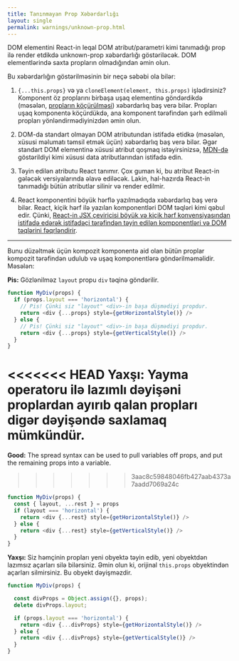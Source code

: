```yaml
---
title: Tanınmayan Prop Xəbərdarlığı
layout: single
permalink: warnings/unknown-prop.html
---
```

DOM elementini React-in leqal DOM atribut/parametri kimi tanımadığı prop ilə render etdikdə unknown-prop xəbərdarlığı göstəriləcək. DOM elementlərində saxta propların olmadığından əmin olun.

Bu xəbərdarlığın göstərilməsinin bir neçə səbəbi ola bilər:

1. `{...this.props}` və ya `cloneElement(element, this.props)` işlədirsiniz? Komponent öz proplarını birbaşa uşaq elementinə göndərdikdə (məsələn, [propların köçürülməsi](/docs/transferring-props.html)) xəbərdarlıq baş verə bilər. Propları uşaq komponentə köçürdükdə, ana komponent tərəfindən şərh edilməli propları yönləndirmədiyinizdən əmin olun.

2. DOM-da standart olmayan DOM atributundan istifadə etidkə (məsələn, xüsusi məlumatı təmsil etmək üçün) xəbərdarlıq baş verə bilər. Əgər standart DOM elementinə xüsusi atribut qoşmaq istəyirsinizsə, [MDN-də](https://developer.mozilla.org/en-US/docs/Web/Guide/HTML/Using_data_attributes) göstərildiyi kimi xüsusi data atributlarından istifadə edin.

3. Təyin edilən atributu React tanımır. Çox guman ki, bu atribut React-in gələcək versiyalarında əlavə ediləcək. Lakin, hal-hazırda React-in tanımadığı bütün atributlar silinir və render edilmir.

4. React komponentini böyük hərflə yazılmadıqda xəbərdarlıq baş verə bilər. React, kiçik hərf ilə yazılan komponentləri DOM təqləri kimi qəbul edir. Çünki, [React-in JSX çeviricisi böyük və kiçik hərf konvensiyasından istifadə edərək istifadəçi tərəfindən təyin edilən komponentləri və DOM təqlərini fəqrləndirir](/docs/jsx-in-depth.html#user-defined-components-must-be-capitalized).

---

Bunu düzəltmək üçün kompozit komponentə aid olan bütün proplar kompozit tərəfindən udulub və uşaq komponentlərə göndərilməməlidir. Məsələn:

**Pis:** Gözlənilməz `layout` propu `div` təqinə göndərilir.

```js
function MyDiv(props) {
  if (props.layout === 'horizontal') {
    // Pis! Çünki siz "layout" <div>-in başa düşmədiyi propdur.
    return <div {...props} style={getHorizontalStyle()} />
  } else {
    // Pis! Çünki siz "layout" <div>-in başa düşmədiyi propdur.
    return <div {...props} style={getVerticalStyle()} />
  }
}
```

<<<<<<< HEAD
**Yaxşı:** Yayma operatoru ilə lazımlı dəyişəni proplardan ayırıb qalan propları digər dəyişəndə saxlamaq mümkündür.
=======
**Good:** The spread syntax can be used to pull variables off props, and put the remaining props into a variable.
>>>>>>> 3aac8c59848046fb427aab4373a7aadd7069a24c

```js
function MyDiv(props) {
  const { layout, ...rest } = props
  if (layout === 'horizontal') {
    return <div {...rest} style={getHorizontalStyle()} />
  } else {
    return <div {...rest} style={getVerticalStyle()} />
  }
}
```

**Yaxşı:** Siz həmçinin propları yeni obyektə təyin edib, yeni obyektdən lazımsız açarları silə bilərsiniz. Əmin olun ki, orijinal `this.props` obyektindən açarları silmirsiniz. Bu obyekt dəyişməzdir.

```js
function MyDiv(props) {

  const divProps = Object.assign({}, props);
  delete divProps.layout;

  if (props.layout === 'horizontal') {
    return <div {...divProps} style={getHorizontalStyle()} />
  } else {
    return <div {...divProps} style={getVerticalStyle()} />
  }
}
```
